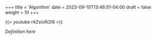 +++
title = 'Algorithm'
date = 2023-09-10T13:48:51-04:00
draft = false
weight = 10
+++

{{< youtube r4ZsIvRi2I8 >}}

*Definition here*